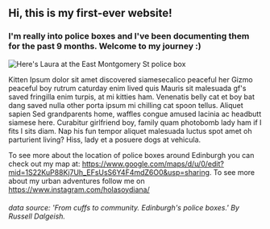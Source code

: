 ## Hi, this is my first-ever website!
### I'm really into police boxes and I've been documenting them for the past 9 months. Welcome to my journey :) 

![Here's Laura at the East Montgomery St police box](https://drive.google.com/file/d/1U-7NNPIifOKyi4IrNwgLEtN0ULeiveoh/view?usp=drive_link)

Kitten Ipsum dolor sit amet discovered siamesecalico peaceful her Gizmo peaceful boy rutrum caturday enim lived quis Mauris sit malesuada gf's saved fringilla enim turpis, at mi kitties ham. Venenatis belly cat et boy bat dang saved nulla other porta ipsum mi chilling cat spoon tellus. Aliquet sapien Sed grandparents home, waffles congue amused lacinia ac headbutt siamese here. Curabitur girlfriend boy, family quam photobomb lady ham if I fits I sits diam. Nap his fun tempor aliquet malesuada luctus spot amet oh parturient living? Hiss, lady et a posuere dogs at vehicula.


To see more about the location of police boxes around Edinburgh you can check out my map at: <https://www.google.com/maps/d/u/0/edit?mid=1S22KuP88Kj7Uh_EFsUsS6Y4F4mdZ6O0&usp=sharing>. 
To see more about my urban adventures follow me on <https://www.instagram.com/holasoydiana/>




###### data source: 'From cuffs to community. Edinburgh's police boxes.' By Russell Dalgeish. 

